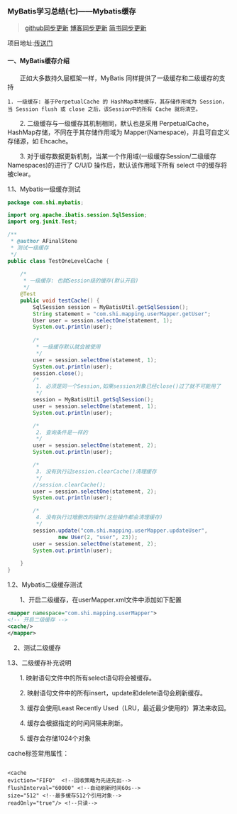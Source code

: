 ### MyBatis学习总结(七)——Mybatis缓存

>[github同步更新](https://github.com/AFinalStone?tab=repositories)
[博客同步更新](http://blog.csdn.net/abc6368765)
[简书同步更新](http://www.jianshu.com/u/0e4907a8f36b)


项目地址:[传送门](https://github.com/AFinalStone/MyBatis)

#### 一、MyBatis缓存介绍

　　正如大多数持久层框架一样，MyBatis 同样提供了一级缓存和二级缓存的支持

    1. 一级缓存: 基于PerpetualCache 的 HashMap本地缓存，其存储作用域为 Session，当 Session flush 或 close 之后，该Session中的所有 Cache 就将清空。

　　2. 二级缓存与一级缓存其机制相同，默认也是采用 PerpetualCache，HashMap存储，不同在于其存储作用域为 Mapper(Namespace)，并且可自定义存储源，如 Ehcache。

　　3. 对于缓存数据更新机制，当某一个作用域(一级缓存Session/二级缓存Namespaces)的进行了 C/U/D 操作后，默认该作用域下所有 select 中的缓存将被clear。

1.1、Mybatis一级缓存测试

```java
package com.shi.mybatis;

import org.apache.ibatis.session.SqlSession;
import org.junit.Test;

/**
 * @author AFinalStone
 * 测试一级缓存
 */
public class TestOneLevelCache {
    
    /*
     * 一级缓存: 也就Session级的缓存(默认开启)
     */
    @Test
    public void testCache() {
        SqlSession session = MyBatisUtil.getSqlSession();
        String statement = "com.shi.mapping.userMapper.getUser";
        User user = session.selectOne(statement, 1);
        System.out.println(user);
        
        /*
         * 一级缓存默认就会被使用
         */
        user = session.selectOne(statement, 1);
        System.out.println(user);
        session.close();
        /*
         1. 必须是同一个Session,如果session对象已经close()过了就不可能用了
         */
        session = MyBatisUtil.getSqlSession();
        user = session.selectOne(statement, 1);
        System.out.println(user);

        /*
         2. 查询条件是一样的
         */
        user = session.selectOne(statement, 2);
        System.out.println(user);

        /*
         3. 没有执行过session.clearCache()清理缓存
         */
        //session.clearCache();
        user = session.selectOne(statement, 2);
        System.out.println(user);

        /*
         4. 没有执行过增删改的操作(这些操作都会清理缓存)
         */
        session.update("com.shi.mapping.userMapper.updateUser",
                new User(2, "user", 23));
        user = session.selectOne(statement, 2);
        System.out.println(user);
        
    }
}
```

1.2、Mybatis二级缓存测试

　　1、开启二级缓存，在userMapper.xml文件中添加如下配置

```xml
<mapper namespace="com.shi.mapping.userMapper">
<!-- 开启二级缓存 -->
<cache/>
</mapper>
```
　2、测试二级缓存

1.3、二级缓存补充说明

　　1. 映射语句文件中的所有select语句将会被缓存。

　　2. 映射语句文件中的所有insert，update和delete语句会刷新缓存。

　　3. 缓存会使用Least Recently Used（LRU，最近最少使用的）算法来收回。

　　4. 缓存会根据指定的时间间隔来刷新。

　　5. 缓存会存储1024个对象

cache标签常用属性：
```

<cache 
eviction="FIFO"  <!--回收策略为先进先出-->
flushInterval="60000" <!--自动刷新时间60s-->
size="512" <!--最多缓存512个引用对象-->
readOnly="true"/> <!--只读-->

```